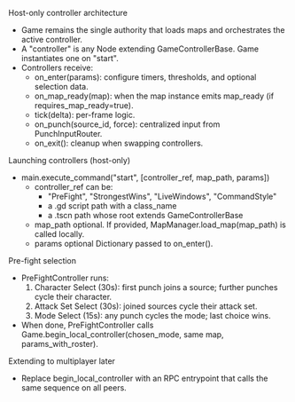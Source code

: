 Host-only controller architecture

- Game remains the single authority that loads maps and orchestrates the active controller.
- A "controller" is any Node extending GameControllerBase. Game instantiates one on "start".
- Controllers receive:
  - on_enter(params): configure timers, thresholds, and optional selection data.
  - on_map_ready(map): when the map instance emits map_ready (if requires_map_ready=true).
  - tick(delta): per-frame logic.
  - on_punch(source_id, force): centralized input from PunchInputRouter.
  - on_exit(): cleanup when swapping controllers.

Launching controllers (host-only)
- main.execute_command("start", [controller_ref, map_path, params])
  - controller_ref can be:
	- "PreFight", "StrongestWins", "LiveWindows", "CommandStyle"
	- a .gd script path with a class_name
	- a .tscn path whose root extends GameControllerBase
  - map_path optional. If provided, MapManager.load_map(map_path) is called locally.
  - params optional Dictionary passed to on_enter().

Pre-fight selection
- PreFightController runs:
  1) Character Select (30s): first punch joins a source; further punches cycle their character.
  2) Attack Set Select (30s): joined sources cycle their attack set.
  3) Mode Select (15s): any punch cycles the mode; last choice wins.
- When done, PreFightController calls Game.begin_local_controller(chosen_mode, same map, params_with_roster).

Extending to multiplayer later
- Replace begin_local_controller with an RPC entrypoint that calls the same sequence on all peers.
